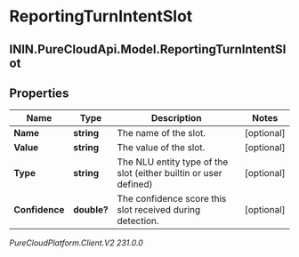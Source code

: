 # ReportingTurnIntentSlot

## ININ.PureCloudApi.Model.ReportingTurnIntentSlot

## Properties

|Name | Type | Description | Notes|
|------------ | ------------- | ------------- | -------------|
| **Name** | **string** | The name of the slot. | [optional] |
| **Value** | **string** | The value of the slot. | [optional] |
| **Type** | **string** | The NLU entity type of the slot (either builtin or user defined) | [optional] |
| **Confidence** | **double?** | The confidence score this slot received during detection. | [optional] |



_PureCloudPlatform.Client.V2 231.0.0_
